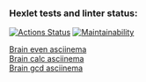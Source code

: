 ### Hexlet tests and linter status:
[![Actions Status](https://github.com/flater1c/qa-auto-engineer-javascript-project-44/actions/workflows/hexlet-check.yml/badge.svg)](https://github.com/flater1c/qa-auto-engineer-javascript-project-44/actions) [![Maintainability](https://api.codeclimate.com/v1/badges/29e6d92ad2520740ea63/maintainability)](https://codeclimate.com/github/flater1c/qa-auto-engineer-javascript-project-44/maintainability)

<a href="https://asciinema.org/a/0Ads5U1nO3B2RIkwOH9CnxTQu">Brain even asciinema</a><br>
<a href="https://asciinema.org/a/j1wyAIQ3mPAZbFji0vGcFo2Lp">Brain calc asciinema</a><br>
<a href="https://asciinema.org/a/AAu12DdHgew9a6JBNRkDScuza">Brain gcd asciinema</a><br>

